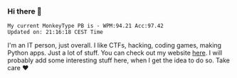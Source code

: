 ### Hi there 👋
<!-- PB START -->
```
My current MonkeyType PB is - WPM:94.21 Acc:97.42
Updated on: 21:16:18 CEST Time
```
<!-- PB END -->
I'm an IT person, just overall. I like CTFs, hacking, coding games, making Python apps. Just a lot of stuff.
You can check out my website [here](https://skill3472.github.io/).
I will probably add some interesting stuff here, when I get the idea to do so. Take care ❤️
